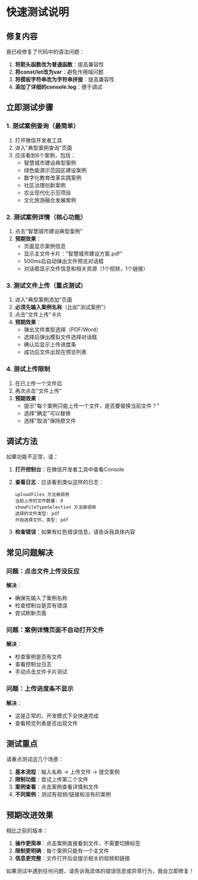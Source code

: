 # 快速测试说明

## 修复内容

我已经修复了代码中的语法问题：

1. **将箭头函数改为普通函数**：提高兼容性
2. **将const/let改为var**：避免作用域问题  
3. **将模板字符串改为字符串拼接**：提高兼容性
4. **添加了详细的console.log**：便于调试

## 立即测试步骤

### 1. 测试案例查询（最简单）

1. 打开微信开发者工具
2. 进入"典型案例查询"页面
3. 应该看到6个案例，包括：
   - 智慧城市建设典型案例
   - 绿色能源示范园区建设案例
   - 数字化教育改革实践案例
   - 社区治理创新案例
   - 农业现代化示范项目
   - 文化旅游融合发展案例

### 2. 测试案例详情（核心功能）

1. 点击"智慧城市建设典型案例"
2. **预期效果**：
   - 页面显示案例信息
   - 显示主文件卡片："智慧城市建设方案.pdf"
   - 500ms后自动弹出文件预览对话框
   - 对话框显示文件信息和相关资源（1个视频，1个链接）

### 3. 测试文件上传（重点测试）

1. 进入"典型案例添加"页面
2. **必须先输入案例名称**（比如"测试案例"）
3. 点击"文件上传"卡片
4. **预期效果**：
   - 弹出文件类型选择（PDF/Word）
   - 选择后弹出模拟文件选择对话框
   - 确认后显示上传进度条
   - 成功后文件出现在预览列表

### 4. 测试上传限制

1. 在已上传一个文件后
2. 再次点击"文件上传"
3. **预期效果**：
   - 提示"每个案例只能上传一个文件，是否要替换当前文件？"
   - 选择"确定"可以替换
   - 选择"取消"保持原文件

## 调试方法

如果功能不正常，请：

1. **打开控制台**：在微信开发者工具中查看Console
2. **查看日志**：应该看到类似这样的日志：
   ```
   uploadFiles 方法被调用
   当前上传的文件数量: 0
   showFileTypeSelection 方法被调用
   选择的文件类型: pdf
   开始选择文件，类型: pdf
   ```

3. **检查错误**：如果有红色错误信息，请告诉我具体内容

## 常见问题解决

### 问题：点击文件上传没反应
**解决**：
- 确保先输入了案例名称
- 检查控制台是否有错误
- 尝试刷新页面

### 问题：案例详情页面不自动打开文件
**解决**：
- 检查案例是否有文件
- 查看控制台日志
- 手动点击文件卡片测试

### 问题：上传进度条不显示
**解决**：
- 这是正常的，开发模式下会快速完成
- 查看预览列表是否出现文件

## 测试重点

请重点测试这几个场景：

1. **基本流程**：输入名称 → 上传文件 → 提交案例
2. **限制功能**：尝试上传第二个文件
3. **案例查看**：点击案例查看详情和文件
4. **不同案例**：测试有视频/链接和没有的案例

## 预期改进效果

相比之前的版本：

1. **操作更简单**：点击案例直接看到文件，不需要切换标签
2. **限制更明确**：每个案例只能有一个主文件
3. **信息更完整**：文件打开后会提示相关的视频和链接

如果测试中遇到任何问题，请告诉我具体的错误信息或异常行为，我会立即修复！
